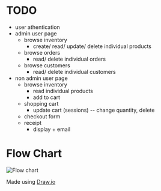 # TODO

- user athentication
- admin user page
	- browse inventory
		- create/ read/ update/ delete individual products
	- browse orders
		- read/ delete individual orders
	- browse customers
		- read/ delete individual customers
- non admin user page
	- browse inventory
		- read individual products
		- add to cart
	- shopping cart
		- update cart (sessions) -- change quantity, delete
	- checkout form
	- receipt
		- display + email

# Flow Chart 

![Flow chart](http://i.imgur.com/Vf7z06M.jpg "Flow chart")

Made using [Draw.io](https://www.draw.io)


